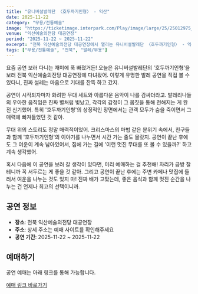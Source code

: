 ```yaml
---
title: "유니버설발레단 〈호두까기인형〉 - 익산"
date: 2025-11-22
category: "무용/전통예술"
image: "https://ticketimage.interpark.com/Play/image/large/25/25012975_p.gif"
venue: "익산예술의전당 대공연장"
period: "2025-11-22 ~ 2025-11-22"
excerpt: "전북 익산예술의전당 대공연장에서 열리는 유니버설발레단 〈호두까기인형〉 - 익산"
tags: ["무용/전통예술", "전북", "발레/무용"]
---
```


요즘 공연 보러 다니는 재미에 푹 빠졌거든! 오늘은 유니버설발레단의 '호두까기인형'을 보러 전북 익산예술의전당 대공연장에 다녀왔어. 이렇게 유명한 발레 공연을 직접 볼 수 있다니, 진짜 설레는 마음으로 기대를 잔뜩 하고 갔지.

공연이 시작되자마자 화려한 무대 세트와 아름다운 음악이 나를 감싸더라고. 발레리나들의 우아한 움직임은 진짜 별처럼 빛났고, 각각의 감정이 그 몸짓을 통해 전해지는 게 완전 신기했어. 특히 '호두까기인형'의 상징적인 장면에서는 관객 모두가 숨을 죽이면서 그 매력에 빠져들었던 것 같아.

무대 위의 스토리도 정말 매력적이었어. 크리스마스의 마법 같은 분위기 속에서, 친구들과 함께 '호두까기인형'의 이야기를 나누면서 시간 가는 줄도 몰랐지. 공연이 끝난 후에도 그 여운이 계속 남아있어서, 집에 가는 길에 '이런 멋진 무대를 또 볼 수 있을까?' 하고 계속 생각했어. 

혹시 다음에 이 공연을 보러 갈 생각이 있다면, 미리 예매하는 걸 추천해! 자리가 금방 찰 테니까 꼭 서두르는 게 좋을 것 같아. 그리고 공연이 끝난 후에는 주변 카페나 맛집에 들러서 여운을 나누는 것도 잊지 마! 진짜 배가 고팠는데, 좋은 음식과 함께 멋진 순간을 나누는 건 언제나 최고의 선택이니까.

## 공연 정보

- **장소**: 전북 익산예술의전당 대공연장
- **주소**: 상세 주소는 예매 사이트를 확인해주세요
- **공연 기간**: 2025-11-22 ~ 2025-11-22

## 예매하기

공연 예매는 아래 링크를 통해 가능합니다.

[예매 링크 바로가기](https://tickets.interpark.com/goods/25012975)
